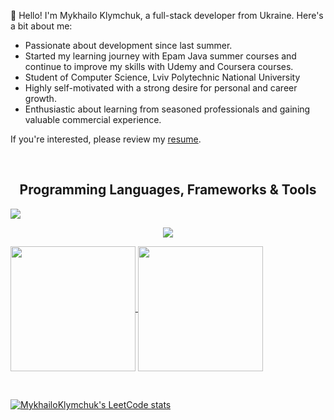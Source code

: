 👋 Hello! I'm Mykhailo Klymchuk, a full-stack developer from Ukraine. Here's a bit about me:

* Passionate about development since last summer.
* Started my learning journey with Epam Java summer courses and continue to improve my skills with Udemy and Coursera courses.
* Student of Computer Science, Lviv Polytechnic National University 
* Highly self-motivated with a strong desire for personal and career growth.
* Enthusiastic about learning from seasoned professionals and gaining valuable commercial experience.
  
If you're interested, please review my [resume](https://docs.google.com/document/d/1_SBcUe-iSSIW8XBGp6uIVg8Uont_pa_w/edit?usp=sharing&ouid=116756041911039472476&rtpof=true&sd=true).


<br>
<h2 align=center>Programming Languages, Frameworks & Tools</h2>

  ![](https://komarev.com/ghpvc/?username=MykhailoKlymchuk&color=595CD1)

<p align="center">
  <a href="https://skillicons.dev">
    <img src="https://skillicons.dev/icons?i=java,spring,hibernate,redis,Swagger,python,django,php,laravel,maven,gradle,angular,react,js,ts,html,css,bootstrap,postgres,mysql,mongodb,git,github,gitlab,postman,docker,kubernetes,kafka,aws,gcp" />
  </a>
</p>
<p>
<a href="https://github.com/anuraghazra/github-readme-stats">
  <img height=200 align="center" src="https://github-readme-stats.vercel.app/api?username=MykhailoKlymchuk&show_icons=true&theme=tokyonight" />
</a>
<a href="https://github.com/anuraghazra/convoychat">
  <img height=200 align="center" src="https://github-readme-stats.vercel.app/api/top-langs?username=MykhailoKlymchuk&layout=compact&langs_count=8&card_width=299&theme=tokyonight" />
</a>
</p>

<br>

[![MykhailoKlymchuk's LeetCode stats](https://leetcode-stats-six.vercel.app/?username=dark&theme=dark)](https://github.com/KnlnKS/leetcode-stats)
